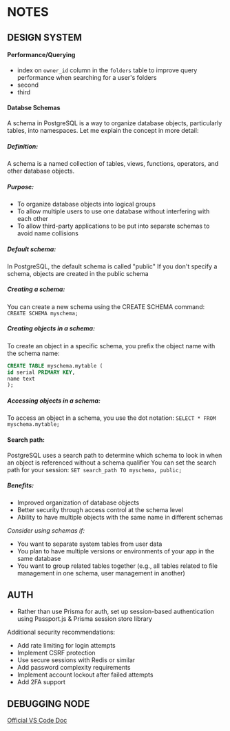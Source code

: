 # NOTES

## DESIGN SYSTEM

#### Performance/Querying

- index on `owner_id` column in the `folders` table to improve query performance when searching for a user's folders
- second
- third

#### Databse Schemas

A schema in PostgreSQL is a way to organize database objects, particularly tables, into namespaces. Let me explain the concept in more detail:

##### Definition:

A schema is a named collection of tables, views, functions, operators, and other database objects.

##### Purpose:

- To organize database objects into logical groups
- To allow multiple users to use one database without interfering with each other
- To allow third-party applications to be put into separate schemas to avoid name collisions

##### Default schema:

In PostgreSQL, the default schema is called "public"
If you don't specify a schema, objects are created in the public schema

##### Creating a schema:

You can create a new schema using the CREATE SCHEMA command:
`CREATE SCHEMA myschema;`

##### Creating objects in a schema:

To create an object in a specific schema, you prefix the object name with the schema name:

```sql
CREATE TABLE myschema.mytable (
id serial PRIMARY KEY,
name text
);
```

##### Accessing objects in a schema:

To access an object in a schema, you use the dot notation:
`SELECT * FROM myschema.mytable;`

#### Search path:

PostgreSQL uses a search path to determine which schema to look in when an object is referenced without a schema qualifier
You can set the search path for your session:
`SET search_path TO myschema, public;`

##### Benefits:

- Improved organization of database objects
- Better security through access control at the schema level
- Ability to have multiple objects with the same name in different schemas

_Consider using schemas if:_

- You want to separate system tables from user data
- You plan to have multiple versions or environments of your app in the same database
- You want to group related tables together (e.g., all tables related to file management in one schema, user management in another)

## AUTH

- Rather than use Prisma for auth, set up session-based authentication using Passport.js & Prisma session store library

Additional security recommendations:

- Add rate limiting for login attempts
- Implement CSRF protection
- Use secure sessions with Redis or similar
- Add password complexity requirements
- Implement account lockout after failed attempts
- Add 2FA support

## DEBUGGING NODE

[Official VS Code Doc](https://code.visualstudio.com/docs/nodejs/nodejs-debugging)
